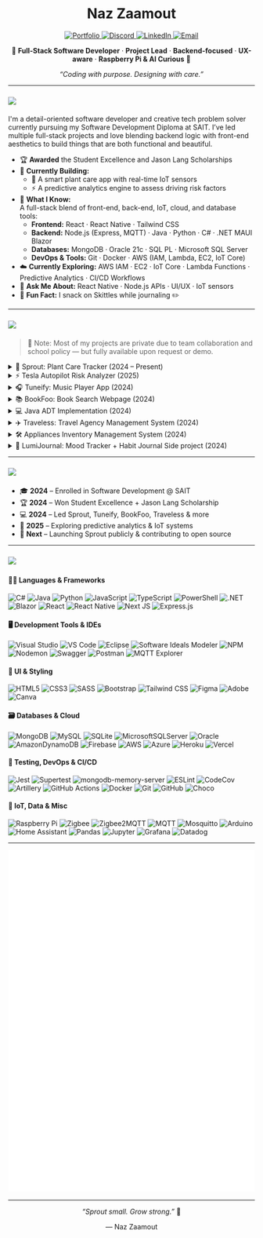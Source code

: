 <!-- Banner -->
<h1 align="center">Naz Zaamout</h1>
<p align="center">
  <a href="https://nazza.vercel.app/">
    <img src="https://img.shields.io/badge/Portfolio-5E5A80?style=flat&logo=vercel&logoColor=white" alt="Portfolio" />
  </a>
  <a href="https://discord.gg/nazzaam">
    <img src="https://img.shields.io/badge/Discord-6D7EBF?style=flat&logo=discord&logoColor=white" alt="Discord" />
  </a>
  <a href="https://linkedin.com/in/naz-zaamout-324b2066">
    <img src="https://img.shields.io/badge/LinkedIn-5A9EC9?style=flat&logo=linkedin&logoColor=white" alt="LinkedIn" />
  </a>
  <a href="mailto:nzaamout@gmail.com">
    <img src="https://img.shields.io/badge/Email-D36A5C?style=flat&logo=gmail&logoColor=white" alt="Email" />
  </a>
</p>

<p align="center">
  🌿 <b>Full-Stack Software Developer</b> · <b>Project Lead</b> · <b>Backend-focused</b> · <b>UX-aware</b> · <b>Raspberry Pi & AI Curious</b> 🌸
</p>

<p align="center"><i>“Coding with purpose. Designing with care.”</i></p>


---

<h3 align="left">
  <img src="https://img.shields.io/badge/%20About%20Me-2F4F4F?style=for-the-badge&logo=github" height="38">
</h3>

I'm a detail-oriented software developer and creative tech problem solver currently pursuing my Software Development Diploma at SAIT. I’ve led multiple full-stack projects and love blending backend logic with front-end aesthetics to build things that are both functional and beautiful.

- 🏆 **Awarded** the Student Excellence and Jason Lang Scholarships  
- 🌱 **Currently Building:**  
  - 🌿 A smart plant care app with real-time IoT sensors  
  - ⚡ A predictive analytics engine to assess driving risk factors  
- 🧠 **What I Know:**  
  A full-stack blend of front-end, back-end, IoT, cloud, and database tools:
  - **Frontend:** React · React Native · Tailwind CSS  
  - **Backend:** Node.js (Express, MQTT) · Java · Python · C# · .NET MAUI Blazor  
  - **Databases:** MongoDB · Oracle 21c · SQL PL · Microsoft SQL Server  
  - **DevOps & Tools:** Git · Docker · AWS (IAM, Lambda, EC2, IoT Core)
- ☁️ **Currently Exploring:** AWS IAM · EC2 · IoT Core · Lambda Functions · Predictive Analytics · CI/CD Workflows  
- 💬 **Ask Me About:** React Native · Node.js APIs · UI/UX · IoT sensors  
- 🍬 **Fun Fact:** I snack on Skittles while journaling ✏️  

---

<h3 align="left">
  <img src="https://img.shields.io/badge/%20Key%20Projects-2F4F4F?style=for-the-badge&logo=github" height="38">
</h3>

> 🚧 Note: Most of my projects are private due to team collaboration and school policy — but fully available upon request or demo.

<details>
<summary>🌿 Sprout: Plant Care Tracker (2024 – Present)</summary>

- Built with React Native, MongoDB Atlas, Node.js, Express  
- Integrated OpenWeatherMap & Plant.id APIs  
- Real-time sensor support with AWS IoT + Raspberry Pi  
- Designed to provide plant care schedules & monitoring  

</details>

<details>
<summary>⚡ Tesla Autopilot Risk Analyzer (2025)</summary>

- Backend developed using Node.js, Express, and MQTT
- Uses predictive analytics to evaluate risk of Autopilot failure
- Factors include GPS location, traffic density, speed, and weather
- Designed to simulate real-world conditions using sensor and cloud data 

</details>

<details>
<summary>🎧 Tuneify: Music Player App (2024)</summary>

- Cross-platform mobile app built with React Native
- Features include audio playback, playlists, and theme support
- Collaborative team project with attention to UI polish and UX flow

</details>

<details>
<summary>📚 BookFoo: Book Search Webpage (2024)</summary>

- Developed using React + external book APIs
- Displays cover, title, author, subjects & more
- Save favorites & browse interactively 

</details>

<details>
<summary>💻 Java ADT Implementation (2024)</summary>

- Created custom Stack & Queue data structures using Java
- Simulated real-world XML parsing with object-oriented principles
- Included unit testing using JUnit for reliability  

</details>

<details>
<summary>✈️ Traveless: Travel Agency Management System (2024)</summary>

- Built with C# using .NET MAUI Blazor Hybrid for a cross-platform GUI
- Manages flights, reservations, and airports with filtering and search
- Features include auto-generated reservation codes and exception handling

</details>

<details>
<summary>🛠️ Appliances Inventory Management System (2024)</summary>

- Built using C#, .NET MAUI Blazor Hybrid, and Microsoft SQL Server
- Cross-platform app to manage inventory for Modern Appliances
- Supports various types: Refrigerators, Vacuums, Microwaves, Dishwashers
- Implements class inheritance, abstract classes, and interfaces
- Features searching, filtering, updating, and exception handling

</details>

<details>
<summary>🌙 LumiJournal: Mood Tracker + Habit Journal Side project (2024)</summary>

- React-based journaling platform inspired by Hobonichi style
- Tracks mood, habits, and includes visual charts
- Supports custom stickers and emotion tagging

</details>

---

<h3 align="left">
  <img src="https://img.shields.io/badge/%20My%20Developer%20Journey-2F4F4F?style=for-the-badge&logo=github" height="38">
</h3>

- 🎓 **2024** – Enrolled in Software Development @ SAIT  
- 🏆 **2024** – Won Student Excellence + Jason Lang Scholarship  
- 💻 **2024** – Led Sprout, Tuneify, BookFoo, Traveless & more  
- 🔬 **2025** – Exploring predictive analytics & IoT systems  
- 🚀 **Next** – Launching Sprout publicly & contributing to open source
  
---

<h3 align="left">
  <img src="https://img.shields.io/badge/%20Tech%20Stack-2F4F4F?style=for-the-badge&logo=github" height="38">
</h3>

####  👩‍💻 Languages & Frameworks
![C#](https://img.shields.io/badge/c%23-%23239120.svg?style=for-the-badge&logo=csharp&logoColor=white)
![Java](https://img.shields.io/badge/java-%23ED8B00.svg?style=for-the-badge&logo=openjdk&logoColor=white)
![Python](https://img.shields.io/badge/python-3670A0?style=for-the-badge&logo=python&logoColor=ffdd54)
![JavaScript](https://img.shields.io/badge/javascript-%23323330.svg?style=for-the-badge&logo=javascript&logoColor=%23F7DF1E)
![TypeScript](https://img.shields.io/badge/typescript-%23007ACC.svg?style=for-the-badge&logo=typescript&logoColor=white)
![PowerShell](https://img.shields.io/badge/PowerShell-%235391FE.svg?style=for-the-badge&logo=powershell&logoColor=white)
![.NET](https://img.shields.io/badge/.NET-5C2D91?style=for-the-badge&logo=.net&logoColor=white)
![Blazor](https://img.shields.io/badge/blazor-%235C2D91.svg?style=for-the-badge&logo=blazor&logoColor=white)
![React](https://img.shields.io/badge/react-%2320232a.svg?style=for-the-badge&logo=react&logoColor=%2361DAFB)
![React Native](https://img.shields.io/badge/react_native-%2320232a.svg?style=for-the-badge&logo=react&logoColor=%2361DAFB)
![Next JS](https://img.shields.io/badge/Next-black?style=for-the-badge&logo=next.js&logoColor=white)
![Express.js](https://img.shields.io/badge/express.js-%23404d59.svg?style=for-the-badge&logo=express&logoColor=%2361DAFB)

#### 🖥️ Development Tools & IDEs
![Visual Studio](https://img.shields.io/badge/Visual%20Studio-5C2D91?style=for-the-badge&logo=visual-studio&logoColor=white)
![VS Code](https://img.shields.io/badge/VS%20Code-007ACC?style=for-the-badge&logo=visual-studio-code&logoColor=white)
![Eclipse](https://img.shields.io/badge/Eclipse-2C2255?style=for-the-badge&logo=eclipse&logoColor=white)
![Software Ideals Modeler](https://img.shields.io/badge/Software%20Ideals%20Modeler-222?style=for-the-badge&logo=&logoColor=white)
![NPM](https://img.shields.io/badge/NPM-%23CB3837.svg?style=for-the-badge&logo=npm&logoColor=white)
![Nodemon](https://img.shields.io/badge/Nodemon-76D04B?style=for-the-badge&logo=nodemon&logoColor=white)
![Swagger](https://img.shields.io/badge/Swagger-85EA2D?style=for-the-badge&logo=swagger&logoColor=black)
![Postman](https://img.shields.io/badge/Postman-FF6C37?style=for-the-badge&logo=postman&logoColor=white)
![MQTT Explorer](https://img.shields.io/badge/MQTT%20Explorer-4A90E2?style=for-the-badge&logo=&logoColor=white)

#### 🎨 UI & Styling
![HTML5](https://img.shields.io/badge/html5-%23E34F26.svg?style=for-the-badge&logo=html5&logoColor=white)
![CSS3](https://img.shields.io/badge/css3-%231572B6.svg?style=for-the-badge&logo=css3&logoColor=white)
![SASS](https://img.shields.io/badge/SASS-hotpink.svg?style=for-the-badge&logo=SASS&logoColor=white)
![Bootstrap](https://img.shields.io/badge/bootstrap-%238511FA.svg?style=for-the-badge&logo=bootstrap&logoColor=white)
![Tailwind CSS](https://img.shields.io/badge/TailwindCSS-38B2AC?style=for-the-badge&logo=tailwind-css&logoColor=white)
![Figma](https://img.shields.io/badge/figma-%23F24E1E.svg?style=for-the-badge&logo=figma&logoColor=white)
![Adobe](https://img.shields.io/badge/adobe-%23FF0000.svg?style=for-the-badge&logo=adobe&logoColor=white)
![Canva](https://img.shields.io/badge/Canva-%2300C4CC.svg?style=for-the-badge&logo=Canva&logoColor=white)

#### 🗃️ Databases & Cloud
![MongoDB](https://img.shields.io/badge/MongoDB-%234ea94b.svg?style=for-the-badge&logo=mongodb&logoColor=white)
![MySQL](https://img.shields.io/badge/mysql-4479A1.svg?style=for-the-badge&logo=mysql&logoColor=white)
![SQLite](https://img.shields.io/badge/sqlite-%2307405e.svg?style=for-the-badge&logo=sqlite&logoColor=white)
![MicrosoftSQLServer](https://img.shields.io/badge/Microsoft%20SQL%20Server-CC2927?style=for-the-badge&logo=microsoft%20sql%20server&logoColor=white)
![Oracle](https://img.shields.io/badge/Oracle-F80000?style=for-the-badge&logo=oracle&logoColor=white)
![AmazonDynamoDB](https://img.shields.io/badge/Amazon%20DynamoDB-4053D6?style=for-the-badge&logo=Amazon%20DynamoDB&logoColor=white)
![Firebase](https://img.shields.io/badge/firebase-%23039BE5.svg?style=for-the-badge&logo=firebase)
![AWS](https://img.shields.io/badge/AWS-%23FF9900.svg?style=for-the-badge&logo=amazon-aws&logoColor=white)
![Azure](https://img.shields.io/badge/azure-%230072C6.svg?style=for-the-badge&logo=microsoftazure&logoColor=white)
![Heroku](https://img.shields.io/badge/heroku-%23430098.svg?style=for-the-badge&logo=heroku&logoColor=white)
![Vercel](https://img.shields.io/badge/vercel-%23000000.svg?style=for-the-badge&logo=vercel&logoColor=white)

#### 🧪 Testing, DevOps & CI/CD
![Jest](https://img.shields.io/badge/Jest-C21325?style=for-the-badge&logo=jest&logoColor=white)
![Supertest](https://img.shields.io/badge/Supertest-000000?style=for-the-badge&logo=supertest&logoColor=white)
![mongodb-memory-server](https://img.shields.io/badge/mongodb--memory--server-4DB33D?style=for-the-badge&logo=mongodb&logoColor=white)
![ESLint](https://img.shields.io/badge/ESLint-4B3263?style=for-the-badge&logo=eslint&logoColor=white)
![CodeCov](https://img.shields.io/badge/codecov-%23ff0077.svg?style=for-the-badge&logo=codecov&logoColor=white)
![Artillery](https://img.shields.io/badge/Artillery-EF4444?style=for-the-badge&logo=data&logoColor=white)
![GitHub Actions](https://img.shields.io/badge/github%20actions-%232671E5.svg?style=for-the-badge&logo=githubactions&logoColor=white)
![Docker](https://img.shields.io/badge/docker-%230db7ed.svg?style=for-the-badge&logo=docker&logoColor=white)
![Git](https://img.shields.io/badge/git-%23F05033.svg?style=for-the-badge&logo=git&logoColor=white)
![GitHub](https://img.shields.io/badge/github-%23121011.svg?style=for-the-badge&logo=github&logoColor=white)
![Choco](https://img.shields.io/badge/Chocolatey-80B5E3?style=for-the-badge&logo=chocolatey&logoColor=white)

#### 🌱 IoT, Data & Misc
![Raspberry Pi](https://img.shields.io/badge/-Raspberry_Pi-C51A4A?style=for-the-badge&logo=Raspberry-Pi)
![Zigbee](https://img.shields.io/badge/zigbee-%23EB0443.svg?style=for-the-badge&logo=zigbee&logoColor=white)
![Zigbee2MQTT](https://img.shields.io/badge/Zigbee2MQTT-512DA8?style=for-the-badge&logo=zigbee&logoColor=white)
![MQTT](https://img.shields.io/badge/MQTT-FF8200?style=for-the-badge&logo=protocols&logoColor=white)
![Mosquitto](https://img.shields.io/badge/mosquitto-%233C5280.svg?style=for-the-badge&logo=eclipsemosquitto&logoColor=white)
![Arduino](https://img.shields.io/badge/-Arduino-00979D?style=for-the-badge&logo=Arduino&logoColor=white)
![Home Assistant](https://img.shields.io/badge/home%20assistant-%2341BDF5.svg?style=for-the-badge&logo=home-assistant&logoColor=white)
![Pandas](https://img.shields.io/badge/pandas-%23150458.svg?style=for-the-badge&logo=pandas&logoColor=white)
![Jupyter](https://img.shields.io/badge/Jupyter-F37626?style=for-the-badge&logo=jupyter&logoColor=white)
![Grafana](https://img.shields.io/badge/grafana-%23F46800.svg?style=for-the-badge&logo=grafana&logoColor=white)
![Datadog](https://img.shields.io/badge/datadog-%23632CA6.svg?style=for-the-badge&logo=datadog&logoColor=white)


---

<!-- 🧙‍♀️ GitHub Metrics -->
<p align="center">
  <img src="github-metrics.svg" alt="GitHub Metrics" />
</p>

---

<p align="center"><i>“Sprout small. Grow strong.”</i> 🌱</p>
<p align="center">— Naz Zaamout</p>
